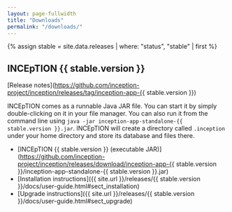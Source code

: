 ```yaml
---
layout: page-fullwidth
title: "Downloads"
permalink: "/downloads/"
---
```


{% assign stable = site.data.releases | where: "status", "stable" | first %}

## INCEpTION {{ stable.version }}

[Release notes](https://github.com/inception-project/inception/releases/tag/inception-app-{{ stable.version }})

INCEpTION comes as a runnable Java JAR file. 
You can start it by simply double-clicking on it in  your file manager. 
You can also run it from the command line using `java -jar inception-app-standalone-{{ stable.version }}.jar`. 
INCEpTION will create a directory called `.inception` under your home directory and store its database and files there.

* [INCEpTION {{ stable.version }} (executable JAR)](https://github.com/inception-project/inception/releases/download/inception-app-{{ stable.version }}/inception-app-standalone-{{ stable.version }}.jar) <github-downloads user='inception-project' repo='inception' tag='inception-app-{{ stable.version }}' asset='inception-app-webapp-{{ stable.version }}-standalone.jar' ></github-downloads>
* [Installation instructions]({{ site.url }}/releases/{{ stable.version }}/docs/user-guide.html#sect_installation) 
* [Upgrade instructions]({{ site.url }}/releases/{{ stable.version }}/docs/user-guide.html#sect_upgrade) 

